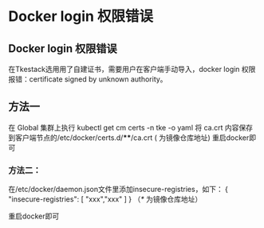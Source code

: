 # Docker login 权限错误

## Docker login 权限错误

在Tkestack选用用了自建证书，需要用户在客户端手动导入，docker login 权限报错：certificate signed by unknown authority。

## 方法一

在 Global 集群上执行 kubectl get cm certs -n tke -o yaml 将 ca.crt 内容保存到客户端节点的/etc/docker/certs.d/**\*\***/ca.crt \( 为镜像仓库地址\) 重启docker即可

### 方法二：

在/etc/docker/daemon.json文件里添加insecure-registries，如下： { "insecure-registries": \[ "xxx","xxx" \] } （_\*_ 为镜像仓库地址）

重启docker即可

